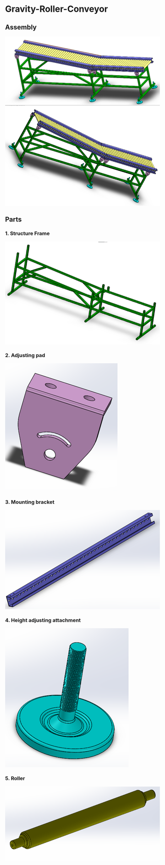 # Gravity-Roller-Conveyor

## Assembly

<img src="Images/roller conveyor.PNG">
<img src="Images/rc 1.PNG">

## Parts 

### 1. Structure Frame

<img src="Images/structure frame.png">

### 2. Adjusting pad

<img src="Images/adjusting pad.png">

### 3. Mounting bracket

<img src="Images/mounting bracket.png">

### 4. Height adjusting attachment

<img src="Images/Height adjustment.png">

### 5. Roller

<img src="Images/roller.png">


